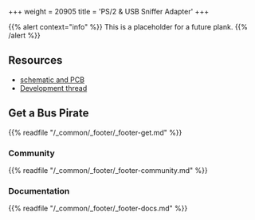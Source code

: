 +++
weight = 20905
title = 'PS/2 & USB Sniffer Adapter'
+++

{{% alert context="info" %}}
This is a placeholder for a future plank.
{{% /alert %}}


## Resources

-  [schematic and PCB]()
- [Development thread]()

## Get a Bus Pirate

{{% readfile "/_common/_footer/_footer-get.md" %}}

### Community 

{{% readfile "/_common/_footer/_footer-community.md" %}}

### Documentation

{{% readfile "/_common/_footer/_footer-docs.md" %}}



